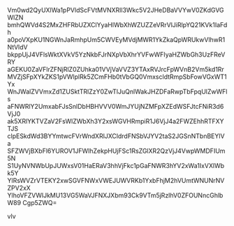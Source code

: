 Vm0wd2QyUXlWa1pPVldScFVtMVNXRll3Wkc5V2JHeDBaVVYwV0ZKdGVGWlZN
bmhQWVd4S2MxZHFRbUZXClYyaHlWbXhWZUZZeVRrVlJiRlpYQ21KVk1IaFdh
a0poVXpKU1NGWnJaRmhpUm5CWVEyMVdjMWR1YkZkaQpWRUkwVlhwR1NtVldV
bkppUjJ4VFlsWktXVkV5YzNkbFJrNXpVbXhrYVFwWFIyaHZWbGh3UzFReVRY
aGEKU0ZaVFlrZFNjRlZ0ZUhka01VVjVaVVZ3YTAxRVJrcFpWVnB2Vm5kd1Rr
MVZjSFpXYkZKS1pVWlplRk5ZCmFHb0tVbGQ0VmxscldtRmpSbFowVGxWT1Yx
WnJWalZVVmxZd1ZUSktTRlZzY0ZwTlJuQnlWakJHZDFaRwpTbFpqUlZwWFls
aFNWRlY2UmxabFJsSnlDbHBHVVV0WmJYUjNZMFpXZEdWSFJtcFNiR3d6VjJ0
ak5XRlYKTVZaV2FsWlZWbXh3Y2xsWGVHRmpiR1J6VjJ4a2FWZEhhRTFXYTJS
clpESkdWd3BYYmtwcFVrWndXRlJXCldrdFNSbVJYV2taS2JGSnNTbnBEYlVa
SFZWVjBXbFl6YUROV1JFWlhZekpHUjFSc1RsZGlXR2QzVjJ4VwpWMDFIUm5N
S1UyNVNWbUpJUWxsV01HaERaV3hhVjFkc1pGaFNWR3hYV2xWa1IxVXlWbk5Y
YlRsWVZrVTEKY2xwSGVFNWxVWEJUWVRKb1YxbFhjM2hVUmtWNUNrNVZPV2xX
YlhoVFZVWlJkMU13VG5WaVJFNXJXbm93Ck9VTm5jRzlhV0ZFOUNncGhlbW89
Cgp5ZWQ=

vlv